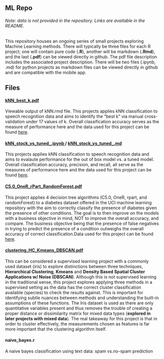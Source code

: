 ## ML Repo  
###### Note: data is not provided in the repository. Links are available in the README.

This repository houses an ongoing series of small projects exploring Machine
Learning methods. There will typically be three files
for each R project; one will contain pure code (**.R**), another will be
markdown (**.Rmd**), and the last (**.pdf**) can be viewed directly in
github. The pdf file description includes the associated project
description. There will be two files (.ipynb, .md) for python projects as markdown files can be viewed directly in github and are compatible with the mobile app.


## Files

#### [kNN_best_k.pdf](https://github.com/cordero-c-perez/Machine-Learning/blob/master/kNN_best_k.pdf)

Viewable output of kNN.rmd file. This projects applies kNN
classification to speech recognition data and aims to identify the “best
k” via manual cross-validation under 17 values of k. Overall classification accuracy serves as the measure of 
performance here and the data used for this project can be found
[here](https://archive.ics.uci.edu/ml/datasets/Speaker+Accent+Recognition).

#### [kNN_stock_vs_tuned_.ipynb ](https://github.com/cordero-c-perez/Machine-Learning/blob/master/kNN_stock_vs_tuned.ipynb)/ [kNN_stock_vs_tuned_.md](https://github.com/cordero-c-perez/Machine-Learning/blob/master/kNN_stock_vs_tuned.md)

This projects applies kNN classification to speech recognition data and aims to evalaute performance for the out of box model vs. a tuned model. Overall classification accuracy, precision, and recall, all serve as the measures of performance here and the data used for this project can be found [here](https://archive.ics.uci.edu/ml/datasets/Speaker+Accent+Recognition).

#### [C5.0_OneR_rPart_RandomForest.pdf](https://github.com/cordero-c-perez/Machine-Learning/blob/master/C5.0_OneR_rPart_RandomForest.pdf)

This project applies 4 decision tree algorithms (C5.0, OneR, rpart, and randomForest) to a diabetes
dataset offered in the UCI machine learning repository with the aim to correctly classify the presence of
diabetes given the presence of other conditions. The goal is to then improve on the models with a business
objective in mind, NOT to improve the overall accuracy, and compare. The business objective being that
the presence of false negatives in trying to predict the presence of a condition outweighs the overall accuracy
of correct classification.Data used for this
project can be found
[here](https://archive.ics.uci.edu/ml/datasets/Early+stage+diabetes+risk+prediction+dataset).

#### [clustering_HC_Kmeans_DBSCAN.pdf](https://github.com/cordero-c-perez/Machine-Learning/blob/master/clustering_HC_Kmeans_DBSCAN.pdf)

This can be considered a supervised learning project with a commonly used dataset (iris) to
explore distinctions between three techniques, **Hierarchical
Clustering**, **Kmeans** and **Density Based Spatial Cluster
Applications w/ Noise (DBSCAN)**. Although this is not supervised
learning in the traditional sense, this project explores applying three methods
in a supervised setting as the data has the correct cluster
classification available (species) to check the results against. This is
important for identifying subtle nuances between methods and
understanding the built-in assumptions of these functions. The Iris dataset is used as there are only
quantitative variables present and thus removes the trouble of creating
a proper distance or dissimilarity matrix for mixed data types (**explored
in later projects with mixed data**). The real takeaway for this project is that in order to cluster effectively, the measurements chosen as features is far more important that the clustering algorithm itself.

#### naive\_bayes.r

A naive bayes classification using text data: spam vs.no-spam
prediction

